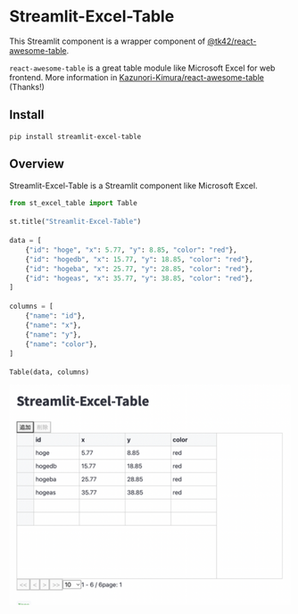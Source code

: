 # Streamlit-Excel-Table

This Streamlit component is a wrapper component of [@tk42/react-awesome-table](https://github.com/tk42/react-awesome-table).

```react-awesome-table``` is a great table module like Microsoft Excel for web frontend. More information in [Kazunori-Kimura/react-awesome-table](https://github.com/Kazunori-Kimura/react-awesome-table) (Thanks!)

## Install
```
pip install streamlit-excel-table
```

## Overview

Streamlit-Excel-Table is a Streamlit component like Microsoft Excel.

```python
from st_excel_table import Table

st.title("Streamlit-Excel-Table")

data = [
    {"id": "hoge", "x": 5.77, "y": 8.85, "color": "red"},
    {"id": "hogedb", "x": 15.77, "y": 18.85, "color": "red"},
    {"id": "hogeba", "x": 25.77, "y": 28.85, "color": "red"},
    {"id": "hogeas", "x": 35.77, "y": 38.85, "color": "red"},
]

columns = [
    {"name": "id"},
    {"name": "x"},
    {"name": "y"},
    {"name": "color"},
]

Table(data, columns)
```

![sample](./sample.png)